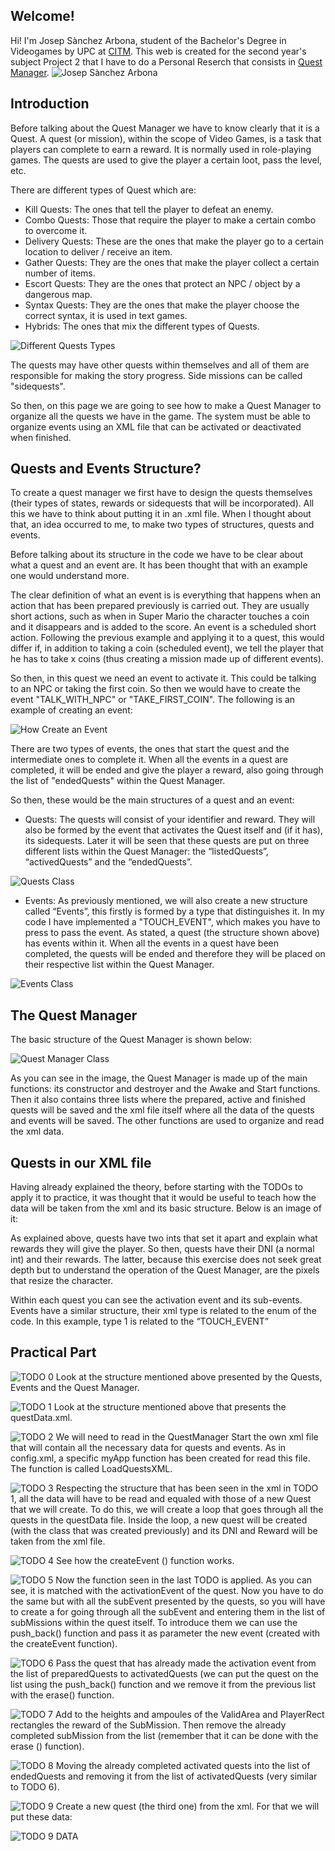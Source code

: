 ## Welcome!

Hi! I'm Josep Sànchez Arbona, student of the Bachelor's Degree in Videogames by UPC at [CITM](https://https://www.citm.upc.edu). This web is created for the second year's subject Project 2 that I have to do a Personal Reserch that consists in [Quest Manager](https://github.com/daskza19/QuestManager).
![Josep Sànchez Arbona](https://raw.githubusercontent.com/daskza19/QuestManager/master/Web%20Files/Images/Images/Foto%20Perfil.png)

## Introduction

Before talking about the Quest Manager we have to know clearly that it is a Quest. A quest (or mission), within the scope of Video Games, is a task that players can complete to earn a reward. It is normally used in role-playing games. The quests are used to give the player a certain loot, pass the level, etc.

There are different types of Quest which are:
* Kill Quests: The ones that tell the player to defeat an enemy.
* Combo Quests: Those that require the player to make a certain combo to overcome it.
* Delivery Quests: These are the ones that make the player go to a certain location to deliver / receive an item.
* Gather Quests: They are the ones that make the player collect a certain number of items.
* Escort Quests: They are the ones that protect an NPC / object by a dangerous map.
* Syntax Quests: They are the ones that make the player choose the correct syntax, it is used in text games.
* Hybrids: The ones that mix the different types of Quests.

![Different Quests Types](https://raw.githubusercontent.com/daskza19/QuestManager/master/Web%20Files/Images/Images/Different%20Quests.png)

The quests may have other quests within themselves and all of them are responsible for making the story progress. Side missions can be called "sidequests".

So then, on this page we are going to see how to make a Quest Manager to organize all the quests we have in the game. The system must be able to organize events using an XML file that can be activated or deactivated when finished.

## Quests and Events Structure?

To create a quest manager we first have to design the quests themselves (their types of states, rewards or sidequests that will be incorporated). All this we have to think about putting it in an .xml file. When I thought about that, an idea occurred to me, to make two types of structures, quests and events.

Before talking about its structure in the code we have to be clear about what a quest and an event are. It has been thought that with an example one would understand more.

The clear definition of what an event is is everything that happens when an action that has been prepared previously is carried out. They are usually short actions, such as when in Super Mario the character touches a coin and it disappears and is added to the score. An event is a scheduled short action. Following the previous example and applying it to a quest, this would differ if, in addition to taking a coin (scheduled event), we tell the player that he has to take x coins (thus creating a mission made up of different events).

So then, in this quest we need an event to activate it. This could be talking to an NPC or taking the first coin. So then we would have to create the event "TALK_WITH_NPC" or "TAKE_FIRST_COIN". The following is an example of creating an event:

![How Create an Event](https://raw.githubusercontent.com/daskza19/QuestManager/master/Web%20Files/Images/Images/Touch%20Event.png)

There are two types of events, the ones that start the quest and the intermediate ones to complete it. When all the events in a quest are completed, it will be ended and give the player a reward, also going through the list of "endedQuests" within the Quest Manager.

So then, these would be the main structures of a quest and an event:

* Quests: The quests will consist of your identifier and reward. They will also be formed by the event that activates the Quest itself and (if it has), its sidequests. Later it will be seen that these quests are put on three different lists within the Quest Manager: the “listedQuests”, “activedQuests” and the “endedQuests”.

![Quests Class](https://raw.githubusercontent.com/daskza19/QuestManager/master/Web%20Files/Images/Images/Quest%20Class.png)

* Events: As previously mentioned, we will also create a new structure called “Events”, this firstly is formed by a type that distinguishes it. In my code I have implemented a "TOUCH_EVENT", which makes you have to press to pass the event. As stated, a quest (the structure shown above) has events within it. When all the events in a quest have been completed, the quests will be ended and therefore they will be placed on their respective list within the Quest Manager.

![Events Class](https://raw.githubusercontent.com/daskza19/QuestManager/master/Web%20Files/Images/Images/Event%20Class.png)

## The Quest Manager

The basic structure of the Quest Manager is shown below:

![Quest Manager Class](https://raw.githubusercontent.com/daskza19/QuestManager/master/Web%20Files/Images/Images/Quest%20Manager%20Class.png)

As you can see in the image, the Quest Manager is made up of the main functions: its constructor and destroyer and the Awake and Start functions. Then it also contains three lists where the prepared, active and finished quests will be saved and the xml file itself where all the data of the quests and events will be saved. The other functions are used to organize and read the xml data.

## Quests in our XML file

Having already explained the theory, before starting with the TODOs to apply it to practice, it was thought that it would be useful to teach how the data will be taken from the xml and its basic structure. Below is an image of it:

As explained above, quests have two ints that set it apart and explain what rewards they will give the player. So then, quests have their DNI (a normal int) and their rewards. The latter, because this exercise does not seek great depth but to understand the operation of the Quest Manager,
are the pixels that resize the character.

Within each quest you can see the activation event and its sub-events. Events have a similar structure, their xml type is related to the enum of the code. In this example, type 1 is related to the “TOUCH_EVENT”

## Practical Part

![TODO 0](https://raw.githubusercontent.com/daskza19/QuestManager/master/Web%20Files/Images/TODOs/TODO%2000.png)
Look at the structure mentioned above presented by the Quests, Events and the Quest Manager.

![TODO 1](https://raw.githubusercontent.com/daskza19/QuestManager/master/Web%20Files/Images/TODOs/TODO%2001.png)
Look at the structure mentioned above that presents the questData.xml.

![TODO 2](https://raw.githubusercontent.com/daskza19/QuestManager/master/Web%20Files/Images/TODOs/TODO%2002.png)
We will need to read in the QuestManager Start the own xml file that will contain all the necessary data for quests and events. As in config.xml, a specific myApp function has been created for read this file.
The function is called LoadQuestsXML.

![TODO 3](https://raw.githubusercontent.com/daskza19/QuestManager/master/Web%20Files/Images/TODOs/TODO%2003.png)
Respecting the structure that has been seen in the xml in TODO 1, all the data will have to be read and equaled with those of a new Quest that we will create.
To do this, we will create a loop that goes through all the quests in the questData file. Inside the loop, a new quest will be created (with the class that was created previously) and its DNI and Reward will be taken from the xml file.

![TODO 4](https://raw.githubusercontent.com/daskza19/QuestManager/master/Web%20Files/Images/TODOs/TODO%2004.png)
See how the createEvent () function works.

![TODO 5](https://raw.githubusercontent.com/daskza19/QuestManager/master/Web%20Files/Images/TODOs/TODO%2005.png)
Now the function seen in the last TODO is applied. As you can see, it is matched with the activationEvent of the quest. Now you have to do the same but with all the subEvent presented by the quests, so you will have to create a for going through all the subEvent and entering them in the list of subMissions within the quest itself.
To introduce them we can use the push_back() function and pass it as parameter the new event (created with the createEvent function).  

![TODO 6](https://raw.githubusercontent.com/daskza19/QuestManager/master/Web%20Files/Images/TODOs/TODO%2006.png)
Pass the quest that has already made the activation event from the list of preparedQuests to activatedQuests (we can put the quest on the list using the push_back() function and we remove it from the previous list with the erase() function.

![TODO 7](https://raw.githubusercontent.com/daskza19/QuestManager/master/Web%20Files/Images/TODOs/TODO%2007.png)
Add to the heights and ampoules of the ValidArea and PlayerRect rectangles the reward of the SubMission. Then remove the already completed subMission from the list (remember that it can be done with the erase () function).

![TODO 8](https://raw.githubusercontent.com/daskza19/QuestManager/master/Web%20Files/Images/TODOs/TODO%2008.png)
Moving the already completed activated quests into the list of endedQuests and removing it from the list of activatedQuests (very similar to TODO 6).

![TODO 9](https://raw.githubusercontent.com/daskza19/QuestManager/master/Web%20Files/Images/TODOs/TODO%2009.png)
Create a new quest (the third one) from the xml. For that we will put these data:

![TODO 9 DATA](https://raw.githubusercontent.com/daskza19/QuestManager/master/Web%20Files/Images/Images/TODO%209.png)
